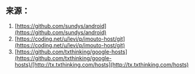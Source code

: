 ## 来源：

1. [https://github.com/sundys/android](https://github.com/sundys/android)
2. [https://coding.net/u/levi/p/imouto-host/git](https://coding.net/u/levi/p/imouto-host/git)
3. [https://github.com/txthinking/google-hosts](https://github.com/txthinking/google-hosts)/[http://tx.txthinking.com/hosts](http://tx.txthinking.com/hosts)
